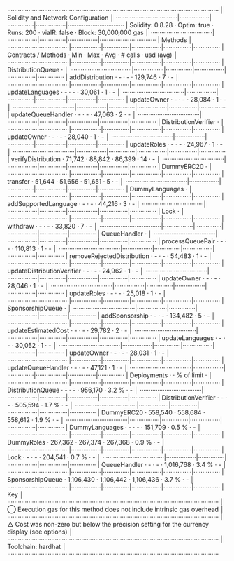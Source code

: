 ························································································································
|  Solidity and Network Configuration                                                                                  │
···································|·················|···············|·················|································
|  Solidity: 0.8.28                ·  Optim: true    ·  Runs: 200    ·  viaIR: false   ·     Block: 30,000,000 gas     │
···································|·················|···············|·················|································
|  Methods                                                                                                             │
···································|·················|···············|·················|················|···············
|  Contracts / Methods             ·  Min            ·  Max          ·  Avg            ·  # calls       ·  usd (avg)   │
···································|·················|···············|·················|················|···············
|  DistributionQueue               ·                                                                                   │
···································|·················|···············|·················|················|···············
|      addDistribution             ·              -  ·            -  ·        129,746  ·             7  ·           -  │
···································|·················|···············|·················|················|···············
|      updateLanguages             ·              -  ·            -  ·         30,061  ·             1  ·           -  │
···································|·················|···············|·················|················|···············
|      updateOwner                 ·              -  ·            -  ·         28,084  ·             1  ·           -  │
···································|·················|···············|·················|················|···············
|      updateQueueHandler          ·              -  ·            -  ·         47,063  ·             2  ·           -  │
···································|·················|···············|·················|················|···············
|  DistributionVerifier            ·                                                                                   │
···································|·················|···············|·················|················|···············
|      updateOwner                 ·              -  ·            -  ·         28,040  ·             1  ·           -  │
···································|·················|···············|·················|················|···············
|      updateRoles                 ·              -  ·            -  ·         24,967  ·             1  ·           -  │
···································|·················|···············|·················|················|···············
|      verifyDistribution          ·         71,742  ·       88,842  ·         86,399  ·            14  ·           -  │
···································|·················|···············|·················|················|···············
|  DummyERC20                      ·                                                                                   │
···································|·················|···············|·················|················|···············
|      transfer                    ·         51,644  ·       51,656  ·         51,651  ·             5  ·           -  │
···································|·················|···············|·················|················|···············
|  DummyLanguages                  ·                                                                                   │
···································|·················|···············|·················|················|···············
|      addSupportedLanguage        ·              -  ·            -  ·         44,216  ·             3  ·           -  │
···································|·················|···············|·················|················|···············
|  Lock                            ·                                                                                   │
···································|·················|···············|·················|················|···············
|      withdraw                    ·              -  ·            -  ·         33,820  ·             7  ·           -  │
···································|·················|···············|·················|················|···············
|  QueueHandler                    ·                                                                                   │
···································|·················|···············|·················|················|···············
|      processQueuePair            ·              -  ·            -  ·        110,813  ·             1  ·           -  │
···································|·················|···············|·················|················|···············
|      removeRejectedDistribution  ·              -  ·            -  ·         54,483  ·             1  ·           -  │
···································|·················|···············|·················|················|···············
|      updateDistributionVerifier  ·              -  ·            -  ·         24,962  ·             1  ·           -  │
···································|·················|···············|·················|················|···············
|      updateOwner                 ·              -  ·            -  ·         28,046  ·             1  ·           -  │
···································|·················|···············|·················|················|···············
|      updateRoles                 ·              -  ·            -  ·         25,018  ·             1  ·           -  │
···································|·················|···············|·················|················|···············
|  SponsorshipQueue                ·                                                                                   │
···································|·················|···············|·················|················|···············
|      addSponsorship              ·              -  ·            -  ·        134,482  ·             5  ·           -  │
···································|·················|···············|·················|················|···············
|      updateEstimatedCost         ·              -  ·            -  ·         29,782  ·             2  ·           -  │
···································|·················|···············|·················|················|···············
|      updateLanguages             ·              -  ·            -  ·         30,052  ·             1  ·           -  │
···································|·················|···············|·················|················|···············
|      updateOwner                 ·              -  ·            -  ·         28,031  ·             1  ·           -  │
···································|·················|···············|·················|················|···············
|      updateQueueHandler          ·              -  ·            -  ·         47,121  ·             1  ·           -  │
···································|·················|···············|·················|················|···············
|  Deployments                                       ·                                 ·  % of limit    ·              │
···································|·················|···············|·················|················|···············
|  DistributionQueue               ·              -  ·            -  ·        956,170  ·         3.2 %  ·           -  │
···································|·················|···············|·················|················|···············
|  DistributionVerifier            ·              -  ·            -  ·        505,594  ·         1.7 %  ·           -  │
···································|·················|···············|·················|················|···············
|  DummyERC20                      ·        558,540  ·      558,684  ·        558,612  ·         1.9 %  ·           -  │
···································|·················|···············|·················|················|···············
|  DummyLanguages                  ·              -  ·            -  ·        151,709  ·         0.5 %  ·           -  │
···································|·················|···············|·················|················|···············
|  DummyRoles                      ·        267,362  ·      267,374  ·        267,368  ·         0.9 %  ·           -  │
···································|·················|···············|·················|················|···············
|  Lock                            ·              -  ·            -  ·        204,541  ·         0.7 %  ·           -  │
···································|·················|···············|·················|················|···············
|  QueueHandler                    ·              -  ·            -  ·      1,016,768  ·         3.4 %  ·           -  │
···································|·················|···············|·················|················|···············
|  SponsorshipQueue                ·      1,106,430  ·    1,106,442  ·      1,106,436  ·         3.7 %  ·           -  │
···································|·················|···············|·················|················|···············
|  Key                                                                                                                 │
························································································································
|  ◯  Execution gas for this method does not include intrinsic gas overhead                                            │
························································································································
|  △  Cost was non-zero but below the precision setting for the currency display (see options)                         │
························································································································
|  Toolchain:  hardhat                                                                                                 │
························································································································